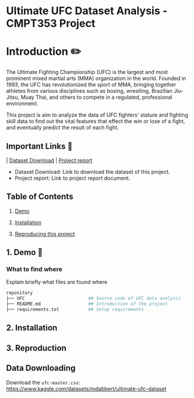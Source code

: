 # Ultimate UFC Dataset Analysis - CMPT353 Project 

# Introduction ✏️
The Ultimate Fighting Championship (UFC) is the largest and most prominent mixed martial arts (MMA) organization in the world. Founded in 1993, the UFC has revolutionized the sport of MMA, bringing together athletes from various disciplines such as boxing, wrestling, Brazilian Jiu-Jitsu, Muay Thai, and others to compete in a regulated, professional environment.

This project is aim to analyze the data of UFC fighters' stature and fighting skill data to find out the vital features that effect the win or lose of a fight, and eventually predict the result of each fight.

## Important Links 🔗

| [Dataset Download](https://www.kaggle.com/datasets/mdabbert/ultimate-ufc-dataset) | [Project report](https://www.google.com)

- Dataset Download: Link to download the dataset of this project.
- Project report: Link to project report document.

## Table of Contents
1. [Demo](#demo)

2. [Installation](#installation)

3. [Reproducing this project](#repro)


<a name="demo"></a>
## 1. Demo 📝

### What to find where

Explain briefly what files are found where

```bash
repository
├── UFC                        ## Source code of UFC data analysis
├── README.md                  ## Introduction of the project
├── requirements.txt           ## Setup requirements
```

<a name="installation"></a>

## 2. Installation


<a name="repro"></a>
## 3. Reproduction

## Data Downloading

Download the `ufc-master.csv`: https://www.kaggle.com/datasets/mdabbert/ultimate-ufc-dataset
